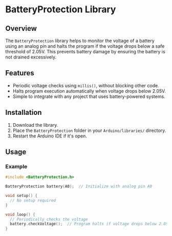 # BatteryProtection Library

## Overview
The `BatteryProtection` library helps to monitor the voltage of a battery using an analog pin and halts the program if the voltage drops below a safe threshold of 2.05V. This prevents battery damage by ensuring the battery is not drained excessively.

## Features
- Periodic voltage checks using `millis()`, without blocking other code.
- Halts program execution automatically when voltage drops below 2.05V.
- Simple to integrate with any project that uses battery-powered systems.

## Installation
1. Download the library.
2. Place the `BatteryProtection` folder in your `Arduino/libraries/` directory.
3. Restart the Arduino IDE if it's open.

## Usage

### Example

```cpp
#include <BatteryProtection.h>

BatteryProtection battery(A0);  // Initialize with analog pin A0

void setup() {
  // No setup required
}

void loop() {
  // Periodically checks the voltage
  battery.checkVoltage();  // Program halts if voltage drops below 2.05V
}